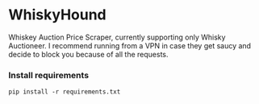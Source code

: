 # WhiskyHound
Whiskey Auction Price Scraper, currently supporting only Whisky Auctioneer. I recommend running from a VPN in case they get saucy and decide to block you because of all the requests. 

### Install requirements 
`pip install -r requirements.txt`

